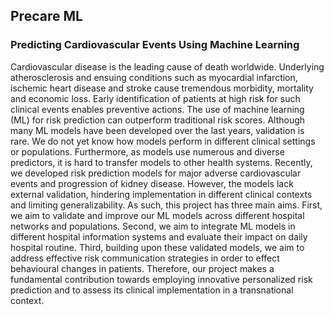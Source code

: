 ## Precare ML
### Predicting Cardiovascular Events Using Machine Learning


Cardiovascular disease is the leading cause of death worldwide. Underlying atherosclerosis and
ensuing conditions such as myocardial infarction, ischemic heart disease and stroke cause
tremendous morbidity, mortality and economic loss.
Early identification of patients at high risk for such clinical events enables preventive actions. The
use of machine learning (ML) for risk prediction can outperform traditional risk scores. Although
many ML models have been developed over the last years, validation is rare. We do not yet know
how models perform in different clinical settings or populations. Furthermore, as models use
numerous and diverse predictors, it is hard to transfer models to other health systems.
Recently, we developed risk prediction models for major adverse cardiovascular events and
progression of kidney disease. However, the models lack external validation, hindering
implementation in different clinical contexts and limiting generalizability.
As such, this project has three main aims. First, we aim to validate and improve our ML models
across different hospital networks and populations. Second, we aim to integrate ML models in
different hospital information systems and evaluate their impact on daily hospital routine. Third,
building upon these validated models, we aim to address effective risk communication strategies
in order to effect behavioural changes in patients.
Therefore, our project makes a fundamental contribution towards employing innovative
personalized risk prediction and to assess its clinical implementation in a transnational context.
